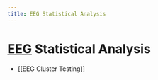 ```yaml
---
title: EEG Statistical Analysis
---
```


# [EEG](EEG.md) Statistical Analysis
- [[EEG Cluster Testing]]












































































